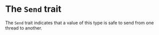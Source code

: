 # The `Send` trait

The `Send` trait indicates that a value of this type is safe to send from one
thread to another.
